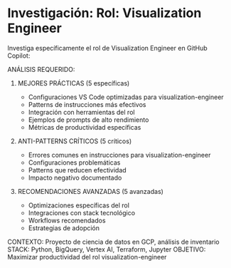 # Investigación: Rol: Visualization Engineer


Investiga específicamente el rol de Visualization Engineer en GitHub Copilot:

ANÁLISIS REQUERIDO:
1. MEJORES PRÁCTICAS (5 específicas)
   - Configuraciones VS Code optimizadas para visualization-engineer
   - Patterns de instrucciones más efectivos
   - Integración con herramientas del rol
   - Ejemplos de prompts de alto rendimiento
   - Métricas de productividad específicas

2. ANTI-PATTERNS CRÍTICOS (5 críticos)
   - Errores comunes en instrucciones para visualization-engineer
   - Configuraciones problemáticas
   - Patterns que reducen efectividad
   - Impacto negativo documentado

3. RECOMENDACIONES AVANZADAS (5 avanzadas)
   - Optimizaciones específicas del rol
   - Integraciones con stack tecnológico
   - Workflows recomendados
   - Estrategias de adopción

CONTEXTO: Proyecto de ciencia de datos en GCP, análisis de inventario
STACK: Python, BigQuery, Vertex AI, Terraform, Jupyter
OBJETIVO: Maximizar productividad del rol visualization-engineer
            